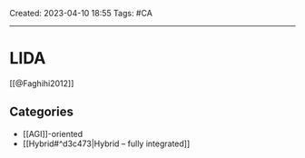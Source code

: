 Created: 2023-04-10 18:55
Tags: #CA

---
# LIDA

[[@Faghihi2012]]

## Categories
* [[AGI]]-oriented
* [[Hybrid#^d3c473|Hybrid – fully integrated]]